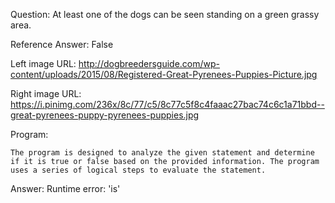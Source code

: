 Question: At least one of the dogs can be seen standing on a green grassy area.

Reference Answer: False

Left image URL: http://dogbreedersguide.com/wp-content/uploads/2015/08/Registered-Great-Pyrenees-Puppies-Picture.jpg

Right image URL: https://i.pinimg.com/236x/8c/77/c5/8c77c5f8c4faaac27bac74c6c1a71bbd--great-pyrenees-puppy-pyrenees-puppies.jpg

Program:

```
The program is designed to analyze the given statement and determine if it is true or false based on the provided information. The program uses a series of logical steps to evaluate the statement.
```
Answer: Runtime error: 'is'

